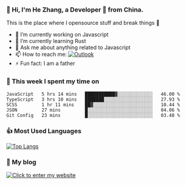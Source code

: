 ### 👋 Hi, I'm He Zhang, a Developer 🚀 from China.

This is the place where I opensource stuff and break things :rofl:

- 🔭  I’m currently working on Javascript
- 🌱  I’m currently learning Rust
- 💬  Ask me about anything related to Javascript
- 📫  How to reach me: [![Outlook](https://img.shields.io/badge/-Outlook-0078D4?style=flat&logo=Microsoft-Outlook&logoColor=white)](mailto:zhanghecool@outlook.com)
- ⚡  Fun fact: I am a father

### 💪 This week I spent my time on 
<!--START_SECTION:waka-->
```text
JavaScript   5 hrs 14 mins   ███████████▓░░░░░░░░░░░░░   46.00 % 
TypeScript   3 hrs 10 mins   ███████░░░░░░░░░░░░░░░░░░   27.93 % 
SCSS         1 hr 11 mins    ██▓░░░░░░░░░░░░░░░░░░░░░░   10.44 % 
JSON         27 mins         █░░░░░░░░░░░░░░░░░░░░░░░░   04.06 % 
Git Config   23 mins         █░░░░░░░░░░░░░░░░░░░░░░░░   03.48 % 
```
<!--END_SECTION:waka-->

### 👍 Most Used Languages
[![Top Langs](https://github-readme-stats.vercel.app/api/top-langs/?username=zhanghecool&layout=compact)](https://zhanghe.cool)

### 🌈 My blog 
[![Click to enter my website](https://cdn.jsdelivr.net/gh/zhanghecool/assets/images/gif/zhanghecools.gif)](https://zhanghe.cool)
